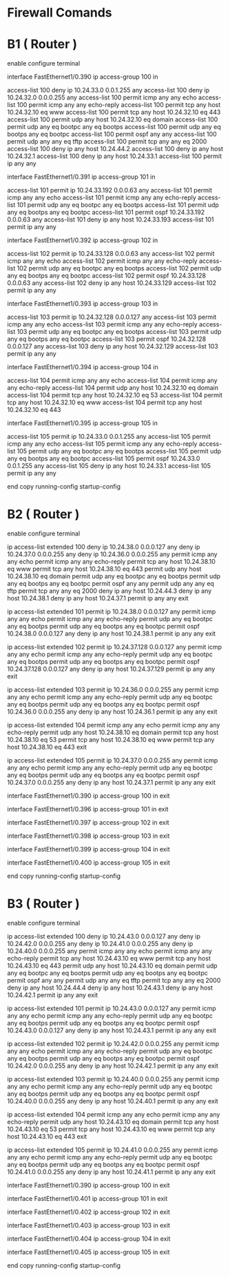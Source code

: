 # Firewall Comands 

# B1 ( Router )

enable
configure terminal

interface FastEthernet1/0.390
ip access-group 100 in

access-list 100 deny ip 10.24.33.0 0.0.1.255 any
access-list 100 deny ip 10.24.32.0 0.0.0.255 any
access-list 100 permit icmp any any echo
access-list 100 permit icmp any any echo-reply
access-list 100 permit tcp any host 10.24.32.10 eq www
access-list 100 permit tcp any host 10.24.32.10 eq 443
access-list 100 permit udp any host 10.24.32.10 eq domain
access-list 100 permit udp any eq bootpc any eq bootps
access-list 100 permit udp any eq bootps any eq bootpc
access-list 100 permit ospf any any
access-list 100 permit udp any any eq tftp
access-list 100 permit tcp any any eq 2000
access-list 100 deny ip any host 10.24.44.2
access-list 100 deny ip any host 10.24.32.1
access-list 100 deny ip any host 10.24.33.1
access-list 100 permit ip any any

interface FastEthernet1/0.391
ip access-group 101 in

access-list 101 permit ip 10.24.33.192 0.0.0.63 any
access-list 101 permit icmp any any echo
access-list 101 permit icmp any any echo-reply
access-list 101 permit udp any eq bootpc any eq bootps
access-list 101 permit udp any eq bootps any eq bootpc
access-list 101 permit ospf 10.24.33.192 0.0.0.63 any
access-list 101 deny ip any host 10.24.33.193
access-list 101 permit ip any any

interface FastEthernet1/0.392
ip access-group 102 in

access-list 102 permit ip 10.24.33.128 0.0.0.63 any
access-list 102 permit icmp any any echo
access-list 102 permit icmp any any echo-reply
access-list 102 permit udp any eq bootpc any eq bootps
access-list 102 permit udp any eq bootps any eq bootpc
access-list 102 permit ospf 10.24.33.128 0.0.0.63 any
access-list 102 deny ip any host 10.24.33.129
access-list 102 permit ip any any

interface FastEthernet1/0.393
ip access-group 103 in

access-list 103 permit ip 10.24.32.128 0.0.0.127 any
access-list 103 permit icmp any any echo
access-list 103 permit icmp any any echo-reply
access-list 103 permit udp any eq bootpc any eq bootps
access-list 103 permit udp any eq bootps any eq bootpc
access-list 103 permit ospf 10.24.32.128 0.0.0.127 any
access-list 103 deny ip any host 10.24.32.129
access-list 103 permit ip any any

interface FastEthernet1/0.394
ip access-group 104 in

access-list 104 permit icmp any any echo
access-list 104 permit icmp any any echo-reply
access-list 104 permit udp any host 10.24.32.10 eq domain
access-list 104 permit tcp any host 10.24.32.10 eq 53
access-list 104 permit tcp any host 10.24.32.10 eq www
access-list 104 permit tcp any host 10.24.32.10 eq 443

interface FastEthernet1/0.395
ip access-group 105 in

access-list 105 permit ip 10.24.33.0 0.0.1.255 any
access-list 105 permit icmp any any echo
access-list 105 permit icmp any any echo-reply
access-list 105 permit udp any eq bootpc any eq bootps
access-list 105 permit udp any eq bootps any eq bootpc
access-list 105 permit ospf 10.24.33.0 0.0.1.255 any
access-list 105 deny ip any host 10.24.33.1
access-list 105 permit ip any any

end
copy running-config startup-config

# B2 ( Router )

enable
configure terminal

ip access-list extended 100
deny ip 10.24.38.0 0.0.0.127 any
deny ip 10.24.37.0 0.0.0.255 any
deny ip 10.24.36.0 0.0.0.255 any
permit icmp any any echo
permit icmp any any echo-reply
permit tcp any host 10.24.38.10 eq www
permit tcp any host 10.24.38.10 eq 443
permit udp any host 10.24.38.10 eq domain
permit udp any eq bootpc any eq bootps
permit udp any eq bootps any eq bootpc
permit ospf any any
permit udp any any eq tftp
permit tcp any any eq 2000
deny ip any host 10.24.44.3
deny ip any host 10.24.38.1
deny ip any host 10.24.37.1
permit ip any any
exit

ip access-list extended 101
permit ip 10.24.38.0 0.0.0.127 any
permit icmp any any echo
permit icmp any any echo-reply
permit udp any eq bootpc any eq bootps
permit udp any eq bootps any eq bootpc
permit ospf 10.24.38.0 0.0.0.127 any
deny ip any host 10.24.38.1
permit ip any any
exit

ip access-list extended 102
permit ip 10.24.37.128 0.0.0.127 any
permit icmp any any echo
permit icmp any any echo-reply
permit udp any eq bootpc any eq bootps
permit udp any eq bootps any eq bootpc
permit ospf 10.24.37.128 0.0.0.127 any
deny ip any host 10.24.37.129
permit ip any any
exit

ip access-list extended 103
permit ip 10.24.36.0 0.0.0.255 any
permit icmp any any echo
permit icmp any any echo-reply
permit udp any eq bootpc any eq bootps
permit udp any eq bootps any eq bootpc
permit ospf 10.24.36.0 0.0.0.255 any
deny ip any host 10.24.36.1
permit ip any any
exit

ip access-list extended 104
permit icmp any any echo
permit icmp any any echo-reply
permit udp any host 10.24.38.10 eq domain
permit tcp any host 10.24.38.10 eq 53
permit tcp any host 10.24.38.10 eq www
permit tcp any host 10.24.38.10 eq 443
exit

ip access-list extended 105
permit ip 10.24.37.0 0.0.0.255 any
permit icmp any any echo
permit icmp any any echo-reply
permit udp any eq bootpc any eq bootps
permit udp any eq bootps any eq bootpc
permit ospf 10.24.37.0 0.0.0.255 any
deny ip any host 10.24.37.1
permit ip any any
exit

interface FastEthernet1/0.390
ip access-group 100 in
exit

interface FastEthernet1/0.396
ip access-group 101 in
exit

interface FastEthernet1/0.397
ip access-group 102 in
exit

interface FastEthernet1/0.398
ip access-group 103 in
exit

interface FastEthernet1/0.399
ip access-group 104 in
exit

interface FastEthernet1/0.400
ip access-group 105 in
exit

end
copy running-config startup-config


# B3 ( Router )

enable
configure terminal

ip access-list extended 100
deny ip 10.24.43.0 0.0.0.127 any
deny ip 10.24.42.0 0.0.0.255 any
deny ip 10.24.41.0 0.0.0.255 any
deny ip 10.24.40.0 0.0.0.255 any
permit icmp any any echo
permit icmp any any echo-reply
permit tcp any host 10.24.43.10 eq www
permit tcp any host 10.24.43.10 eq 443
permit udp any host 10.24.43.10 eq domain
permit udp any eq bootpc any eq bootps
permit udp any eq bootps any eq bootpc
permit ospf any any
permit udp any any eq tftp
permit tcp any any eq 2000
deny ip any host 10.24.44.4
deny ip any host 10.24.43.1
deny ip any host 10.24.42.1
permit ip any any
exit

ip access-list extended 101
permit ip 10.24.43.0 0.0.0.127 any
permit icmp any any echo
permit icmp any any echo-reply
permit udp any eq bootpc any eq bootps
permit udp any eq bootps any eq bootpc
permit ospf 10.24.43.0 0.0.0.127 any
deny ip any host 10.24.43.1
permit ip any any
exit

ip access-list extended 102
permit ip 10.24.42.0 0.0.0.255 any
permit icmp any any echo
permit icmp any any echo-reply
permit udp any eq bootpc any eq bootps
permit udp any eq bootps any eq bootpc
permit ospf 10.24.42.0 0.0.0.255 any
deny ip any host 10.24.42.1
permit ip any any
exit

ip access-list extended 103
permit ip 10.24.40.0 0.0.0.255 any
permit icmp any any echo
permit icmp any any echo-reply
permit udp any eq bootpc any eq bootps
permit udp any eq bootps any eq bootpc
permit ospf 10.24.40.0 0.0.0.255 any
deny ip any host 10.24.40.1
permit ip any any
exit

ip access-list extended 104
permit icmp any any echo
permit icmp any any echo-reply
permit udp any host 10.24.43.10 eq domain
permit tcp any host 10.24.43.10 eq 53
permit tcp any host 10.24.43.10 eq www
permit tcp any host 10.24.43.10 eq 443
exit

ip access-list extended 105
permit ip 10.24.41.0 0.0.0.255 any
permit icmp any any echo
permit icmp any any echo-reply
permit udp any eq bootpc any eq bootps
permit udp any eq bootps any eq bootpc
permit ospf 10.24.41.0 0.0.0.255 any
deny ip any host 10.24.41.1
permit ip any any
exit

interface FastEthernet1/0.390
ip access-group 100 in
exit

interface FastEthernet1/0.401
ip access-group 101 in
exit

interface FastEthernet1/0.402
ip access-group 102 in
exit

interface FastEthernet1/0.403
ip access-group 103 in
exit

interface FastEthernet1/0.404
ip access-group 104 in
exit

interface FastEthernet1/0.405
ip access-group 105 in
exit

end
copy running-config startup-config
